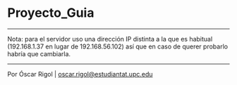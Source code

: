 # Proyecto_Guia
___________________________________________________________________________________
Nota: para el servidor uso una dirección IP distinta a la que es habitual
(192.168.1.37 en lugar de 192.168.56.102) así que en caso de querer probarlo
habría que cambiarla.
___________________________________________________________________________________
Por Óscar Rigol | oscar.rigol@estudiantat.upc.edu
